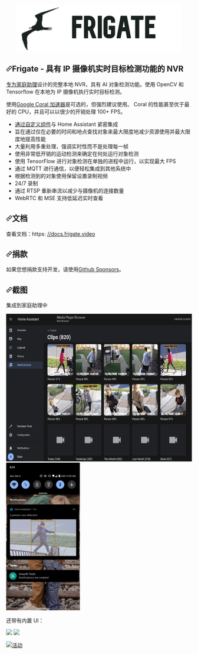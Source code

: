 <div class="Box-sc-g0xbh4-0 bJMeLZ js-snippet-clipboard-copy-unpositioned" data-hpc="true"><article class="markdown-body entry-content container-lg" itemprop="text"><p align="center" dir="auto">
  <a target="_blank" rel="noopener noreferrer" href="https://github.com/blakeblackshear/frigate/blob/dev/docs/static/img/frigate.png"><img align="center" alt="标识" src="https://github.com/blakeblackshear/frigate/raw/dev/docs/static/img/frigate.png" style="max-width: 100%;"></a>
</p>
<h1 tabindex="-1" dir="auto"><a id="user-content-frigate---nvr-with-realtime-object-detection-for-ip-cameras" class="anchor" aria-hidden="true" tabindex="-1" href="#frigate---nvr-with-realtime-object-detection-for-ip-cameras"><svg class="octicon octicon-link" viewBox="0 0 16 16" version="1.1" width="16" height="16" aria-hidden="true"><path d="m7.775 3.275 1.25-1.25a3.5 3.5 0 1 1 4.95 4.95l-2.5 2.5a3.5 3.5 0 0 1-4.95 0 .751.751 0 0 1 .018-1.042.751.751 0 0 1 1.042-.018 1.998 1.998 0 0 0 2.83 0l2.5-2.5a2.002 2.002 0 0 0-2.83-2.83l-1.25 1.25a.751.751 0 0 1-1.042-.018.751.751 0 0 1-.018-1.042Zm-4.69 9.64a1.998 1.998 0 0 0 2.83 0l1.25-1.25a.751.751 0 0 1 1.042.018.751.751 0 0 1 .018 1.042l-1.25 1.25a3.5 3.5 0 1 1-4.95-4.95l2.5-2.5a3.5 3.5 0 0 1 4.95 0 .751.751 0 0 1-.018 1.042.751.751 0 0 1-1.042.018 1.998 1.998 0 0 0-2.83 0l-2.5 2.5a1.998 1.998 0 0 0 0 2.83Z"></path></svg></a><font style="vertical-align: inherit;"><font style="vertical-align: inherit;">Frigate - 具有 IP 摄像机实时目标检测功能的 NVR</font></font></h1>
<p dir="auto"><font style="vertical-align: inherit;"></font><a href="https://www.home-assistant.io" rel="nofollow"><font style="vertical-align: inherit;"><font style="vertical-align: inherit;">专为家庭助理</font></font></a><font style="vertical-align: inherit;"><font style="vertical-align: inherit;">设计的完整本地 NVR，</font><font style="vertical-align: inherit;">具有 AI 对象检测功能。使用 OpenCV 和 Tensorflow 在本地为 IP 摄像机执行实时目标检测。</font></font></p>
<p dir="auto"><font style="vertical-align: inherit;"><font style="vertical-align: inherit;">使用</font></font><a href="https://coral.ai/products/" rel="nofollow"><font style="vertical-align: inherit;"><font style="vertical-align: inherit;">Google Coral 加速器</font></font></a><font style="vertical-align: inherit;"><font style="vertical-align: inherit;">是可选的，但强烈建议使用。 Coral 的性能甚至优于最好的 CPU，并且可以以很少的开销处理 100+ FPS。</font></font></p>
<ul dir="auto">
<li><font style="vertical-align: inherit;"><a href="https://github.com/blakeblackshear/frigate-hass-integration"><font style="vertical-align: inherit;">通过自定义组件</font></a><font style="vertical-align: inherit;">与 Home Assistant 紧密集成</font></font><a href="https://github.com/blakeblackshear/frigate-hass-integration"><font style="vertical-align: inherit;"></font></a></li>
<li><font style="vertical-align: inherit;"><font style="vertical-align: inherit;">旨在通过仅在必要的时间和地点查找对象来最大限度地减少资源使用并最大限度地提高性能</font></font></li>
<li><font style="vertical-align: inherit;"><font style="vertical-align: inherit;">大量利用多重处理，强调实时性而不是处理每一帧</font></font></li>
<li><font style="vertical-align: inherit;"><font style="vertical-align: inherit;">使用非常低开销的运动检测来确定在何处运行对象检测</font></font></li>
<li><font style="vertical-align: inherit;"><font style="vertical-align: inherit;">使用 TensorFlow 进行对象检测在单独的进程中运行，以实现最大 FPS</font></font></li>
<li><font style="vertical-align: inherit;"><font style="vertical-align: inherit;">通过 MQTT 进行通信，以便轻松集成到其他系统中</font></font></li>
<li><font style="vertical-align: inherit;"><font style="vertical-align: inherit;">根据检测到的对象使用保留设置录制视频</font></font></li>
<li><font style="vertical-align: inherit;"><font style="vertical-align: inherit;">24/7 录制</font></font></li>
<li><font style="vertical-align: inherit;"><font style="vertical-align: inherit;">通过 RTSP 重新串流以减少与摄像机的连接数量</font></font></li>
<li><font style="vertical-align: inherit;"><font style="vertical-align: inherit;">WebRTC 和 MSE 支持低延迟实时查看</font></font></li>
</ul>
<h2 tabindex="-1" dir="auto"><a id="user-content-documentation" class="anchor" aria-hidden="true" tabindex="-1" href="#documentation"><svg class="octicon octicon-link" viewBox="0 0 16 16" version="1.1" width="16" height="16" aria-hidden="true"><path d="m7.775 3.275 1.25-1.25a3.5 3.5 0 1 1 4.95 4.95l-2.5 2.5a3.5 3.5 0 0 1-4.95 0 .751.751 0 0 1 .018-1.042.751.751 0 0 1 1.042-.018 1.998 1.998 0 0 0 2.83 0l2.5-2.5a2.002 2.002 0 0 0-2.83-2.83l-1.25 1.25a.751.751 0 0 1-1.042-.018.751.751 0 0 1-.018-1.042Zm-4.69 9.64a1.998 1.998 0 0 0 2.83 0l1.25-1.25a.751.751 0 0 1 1.042.018.751.751 0 0 1 .018 1.042l-1.25 1.25a3.5 3.5 0 1 1-4.95-4.95l2.5-2.5a3.5 3.5 0 0 1 4.95 0 .751.751 0 0 1-.018 1.042.751.751 0 0 1-1.042.018 1.998 1.998 0 0 0-2.83 0l-2.5 2.5a1.998 1.998 0 0 0 0 2.83Z"></path></svg></a><font style="vertical-align: inherit;"><font style="vertical-align: inherit;">文档</font></font></h2>
<p dir="auto"><font style="vertical-align: inherit;"><font style="vertical-align: inherit;">查看文档：https: </font></font><a href="https://docs.frigate.video" rel="nofollow"><font style="vertical-align: inherit;"><font style="vertical-align: inherit;">//docs.frigate.video</font></font></a></p>
<h2 tabindex="-1" dir="auto"><a id="user-content-donations" class="anchor" aria-hidden="true" tabindex="-1" href="#donations"><svg class="octicon octicon-link" viewBox="0 0 16 16" version="1.1" width="16" height="16" aria-hidden="true"><path d="m7.775 3.275 1.25-1.25a3.5 3.5 0 1 1 4.95 4.95l-2.5 2.5a3.5 3.5 0 0 1-4.95 0 .751.751 0 0 1 .018-1.042.751.751 0 0 1 1.042-.018 1.998 1.998 0 0 0 2.83 0l2.5-2.5a2.002 2.002 0 0 0-2.83-2.83l-1.25 1.25a.751.751 0 0 1-1.042-.018.751.751 0 0 1-.018-1.042Zm-4.69 9.64a1.998 1.998 0 0 0 2.83 0l1.25-1.25a.751.751 0 0 1 1.042.018.751.751 0 0 1 .018 1.042l-1.25 1.25a3.5 3.5 0 1 1-4.95-4.95l2.5-2.5a3.5 3.5 0 0 1 4.95 0 .751.751 0 0 1-.018 1.042.751.751 0 0 1-1.042.018 1.998 1.998 0 0 0-2.83 0l-2.5 2.5a1.998 1.998 0 0 0 0 2.83Z"></path></svg></a><font style="vertical-align: inherit;"><font style="vertical-align: inherit;">捐款</font></font></h2>
<p dir="auto"><font style="vertical-align: inherit;"><font style="vertical-align: inherit;">如果您想捐款支持开发，请使用</font></font><a href="https://github.com/sponsors/blakeblackshear"><font style="vertical-align: inherit;"><font style="vertical-align: inherit;">Github Sponsors</font></font></a><font style="vertical-align: inherit;"><font style="vertical-align: inherit;">。</font></font></p>
<h2 tabindex="-1" dir="auto"><a id="user-content-screenshots" class="anchor" aria-hidden="true" tabindex="-1" href="#screenshots"><svg class="octicon octicon-link" viewBox="0 0 16 16" version="1.1" width="16" height="16" aria-hidden="true"><path d="m7.775 3.275 1.25-1.25a3.5 3.5 0 1 1 4.95 4.95l-2.5 2.5a3.5 3.5 0 0 1-4.95 0 .751.751 0 0 1 .018-1.042.751.751 0 0 1 1.042-.018 1.998 1.998 0 0 0 2.83 0l2.5-2.5a2.002 2.002 0 0 0-2.83-2.83l-1.25 1.25a.751.751 0 0 1-1.042-.018.751.751 0 0 1-.018-1.042Zm-4.69 9.64a1.998 1.998 0 0 0 2.83 0l1.25-1.25a.751.751 0 0 1 1.042.018.751.751 0 0 1 .018 1.042l-1.25 1.25a3.5 3.5 0 1 1-4.95-4.95l2.5-2.5a3.5 3.5 0 0 1 4.95 0 .751.751 0 0 1-.018 1.042.751.751 0 0 1-1.042.018 1.998 1.998 0 0 0-2.83 0l-2.5 2.5a1.998 1.998 0 0 0 0 2.83Z"></path></svg></a><font style="vertical-align: inherit;"><font style="vertical-align: inherit;">截图</font></font></h2>
<p dir="auto"><font style="vertical-align: inherit;"><font style="vertical-align: inherit;">集成到家庭助理中</font></font></p>
<div dir="auto">
<a href="https://github.com/blakeblackshear/frigate/blob/dev/docs/static/img/media_browser.png"><img src="https://github.com/blakeblackshear/frigate/raw/dev/docs/static/img/media_browser.png" height="400" style="max-width: 100%;"></a>
<a href="https://github.com/blakeblackshear/frigate/blob/dev/docs/static/img/notification.png"><img src="https://github.com/blakeblackshear/frigate/raw/dev/docs/static/img/notification.png" height="400" style="max-width: 100%;"></a>
</div>
<p dir="auto"><font style="vertical-align: inherit;"><font style="vertical-align: inherit;">还带有内置 UI：</font></font></p>
<div dir="auto">
<a href="https://github.com/blakeblackshear/frigate/blob/dev/docs/static/img/home-ui.png"><img src="https://github.com/blakeblackshear/frigate/raw/dev/docs/static/img/home-ui.png" height="400" style="max-width: 100%;"></a>
<a href="https://github.com/blakeblackshear/frigate/blob/dev/docs/static/img/camera-ui.png"><img src="https://github.com/blakeblackshear/frigate/raw/dev/docs/static/img/camera-ui.png" height="400" style="max-width: 100%;"></a>
</div>
<p dir="auto"><a target="_blank" rel="noopener noreferrer" href="https://github.com/blakeblackshear/frigate/blob/dev/docs/static/img/events-ui.png"><img src="https://github.com/blakeblackshear/frigate/raw/dev/docs/static/img/events-ui.png" alt="活动" style="max-width: 100%;"></a></p>
</article></div>
